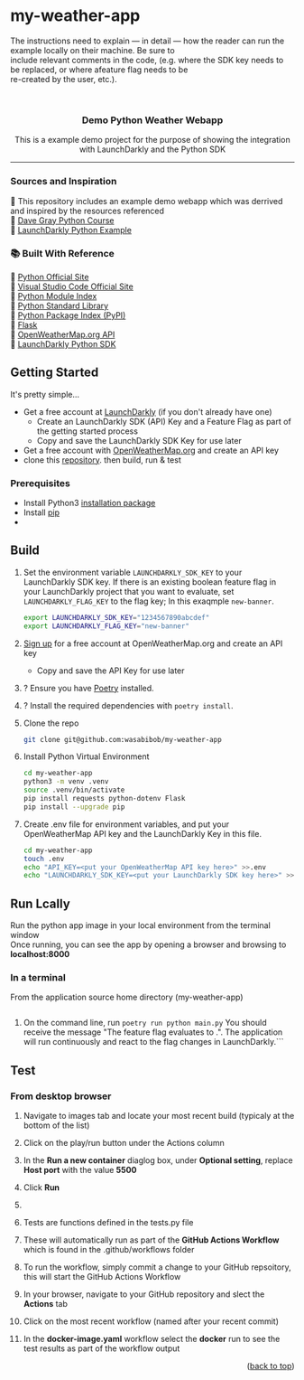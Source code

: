 # my-weather-app
The instructions need to explain — in detail — how the reader can run the example locally on their machine. Be sure to\
include relevant comments in the code, (e.g. where the SDK key needs to be replaced, or where afeature flag needs to be\
re-created by the user, etc.).

<a id="readme-top"></a>

<br />
<div align="center">
<h3 align="center">Demo Python Weather Webapp</h3>

  <p align="center">
    This is a example demo project for the purpose of showing the integration with LaunchDarkly and the Python SDK
    <br />
  </p>
</div>

---

### Sources and Inspiration
🚀 This repository includes an example demo webapp which was derrived and inspired by the resources referenced\
🔗 [Dave Gray Python Course](https://github.com/gitdagray/python-course/)\
🔗 [LaunchDarkly Python Example](https://github.com/launchdarkly/hello-python)

### 📚 Built With Reference
🔗 [Python Official Site](https://www.python.org/)\
🔗 [Visual Studio Code Official Site](https://code.visualstudio.com/)\
🔗 [Python Module Index](https://docs.python.org/3/py-modindex)\
🔗 [Python Standard Library](https://docs.python.org/3/library/ind)\
🔗 [Python Package Index (PyPI)](https://pypi.org/)\
🔗 [Flask](https://flask.palletsprojects.com/)\
🔗 [OpenWeatherMap.org API](https://openweathermap.org/)\
🔗 [LaunchDarkly Python SDK](https://docs.launchdarkly.com/sdk/server-side/python)

<!-- GETTING STARTED -->
## Getting Started

It's pretty simple... 
* Get a free account at [LaunchDarkly](https://docs.launchdarkly.com/home/getting-started) (if you don't already have one)
  * Create an LaunchDarkly SDK (API) Key and a Feature Flag as part of the getting started process
  * Copy and save the LaunchDarkly SDK Key for use later
* Get a free account with [OpenWeatherMap.org](https://openweathermap.org) and create an API key
* clone this [repository](https://github.com/wasabibob/my-weather-app). then build, run & test

### Prerequisites

* Install Python3 [installation package](https://www.python.org/downloads/)
* Install [pip](https://docs.docker.com/get-started/)
* 


## Build

1. Set the environment variable `LAUNCHDARKLY_SDK_KEY` to your LaunchDarkly SDK key. If there is an existing boolean feature flag in your LaunchDarkly project that you want to evaluate, set `LAUNCHDARKLY_FLAG_KEY` to the flag key; In this exaqmple `new-banner`.
    ```bash
    export LAUNCHDARKLY_SDK_KEY="1234567890abcdef"
    export LAUNCHDARKLY_FLAG_KEY="new-banner"
    ```
1. [Sign up](https://openweathermap.org/appid#signup) for a free account at OpenWeatherMap.org and create an API key
   * Copy and save the API Key for use later
1. ? Ensure you have [Poetry](https://python-poetry.org/) installed.
1. ? Install the required dependencies with `poetry install`.

1.  Clone the repo
    ```bash
    git clone git@github.com:wasabibob/my-weather-app
    ```
1. Install Python Virtual Environment
   ```bash
   cd my-weather-app
   python3 -m venv .venv
   source .venv/bin/activate
   pip install requests python-dotenv Flask
   pip install --upgrade pip
   ```
1. Create .env file for environment variables, and put your OpenWeatherMap API key and the LaunchDarkly Key in this file.
   ```bash
   cd my-weather-app
   touch .env
   echo "API_KEY=<put your OpenWeatherMap API key here>" >>.env
   echo "LAUNCHDARKLY_SDK_KEY=<put your LaunchDarkly SDK key here>" >>.env
   ```
   
      

    
   
## Run Lcally

Run the python app image in your local environment from the terminal window\
Once running, you can see the app by opening a browser and browsing to **localhost:8000**

### In a terminal

From the application source home directory (my-weather-app)
```python3 weather.py
   ```
1. On the command line, run `poetry run python main.py`
You should receive the message "The <flagKey> feature flag evaluates to <flagValue>.". The application will run continuously and react to the flag changes in LaunchDarkly.```


## Test

### From desktop browser

1. Navigate to images tab and locate your most recent build (typicaly at the bottom of the list)
2. Click on the play/run button under the Actions column
3. In the **Run a new container** diaglog box, under **Optional setting**, replace **Host port** with the value **5500**
4. Click **Run**

5. 
1. Tests are functions defined in the tests.py file
2. These will automatically run as part of the **GitHub Actions Workflow** which is found in the .github/workflows folder
3. To run the workflow, simply commit a change to your GitHub repsoitory, this will start the GitHub Actions Workflow
4. In your browser, navigate to your GitHub repository and slect the **Actions** tab
5. Click on the most recent workflow (named after your recent commit)
6. In the **docker-image.yaml** workflow select the **docker** run to see the test results as part of the workflow output


<p align="right">(<a href="#readme-top">back to top</a>)</p>


